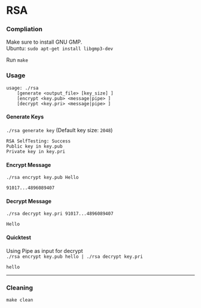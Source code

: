 # RSA #

### Compliation ###
Make sure to install GNU GMP.  
Ubuntu: `sudo apt-get install libgmp3-dev`

Run
`make`

### Usage ###
```
usage: ./rsa
	[generate <output_file> [key_size] ]
	[encrypt <key.pub> <message|pipe> ]
	[decrypt <key.pri> <message|pipe> ]
```

#### Generate Keys ####
`./rsa generate key` (Default key size: `2048`)
```
RSA SelfTesting: Success
Public key in key.pub
Private key in key.pri

```

#### Encrypt Message ####
`./rsa encrypt key.pub Hello`
```
91017...4896089407
```

#### Decrypt Message ####
`./rsa decrypt key.pri 91017...4896089407`
```
Hello
```

#### Quicktest ####
Using Pipe as input for decrypt  
`./rsa encrypt key.pub hello | ./rsa decrypt key.pri`
```
hello
```

---

### Cleaning ###
`make clean`
